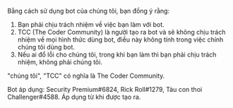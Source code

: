 Bằng cách sử dụng bot của chúng tôi, bạn đồng ý rằng:
1. Bạn phải chịu trách nhiệm về việc bạn làm với bot.
2. TCC (The Coder Community) là người tạo ra bot và sẽ không chịu trách nhiệm về mọi hình thức dùng bot, điều này không tính trong việc chính chúng tôi dùng bot.
3. Nếu ai đổ lỗi cho chúng tôi, trong khi bạn làm thì bạn phải chịu trách nhiệm, không phải chúng tôi.

"chúng tôi", "TCC" có nghĩa là The Coder Community.

Bot áp dụng: Security Premium#6824, Rick Roll#1279, Tàu con thoi Challenger#4588.
Áp dụng từ khi được tạo ra.
